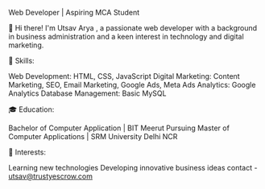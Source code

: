 Web Developer | Aspiring MCA Student

👋 Hi there! I'm Utsav Arya , a passionate web developer with a background in business administration and a keen interest in technology and digital marketing.

🔧 Skills:

Web Development: HTML, CSS, JavaScript
Digital Marketing: Content Marketing, SEO, Email Marketing, Google Ads, Meta Ads
Analytics: Google Analytics
Database Management: Basic MySQL

🎓 Education:

Bachelor of Computer Application | BIT Meerut
Pursuing Master of Computer Applications | SRM University Delhi NCR

🌟 Interests:

Learning new technologies
Developing innovative business ideas
contact - utsav@trustyescrow.com
